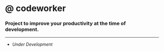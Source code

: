 # @ codeworker
### Project to improve your productivity at the time of development.

---

+ _Under Development_